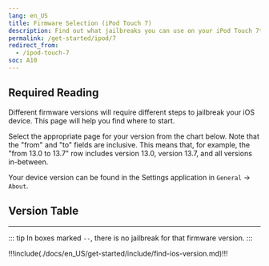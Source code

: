 ```yaml
---
lang: en_US
title: Firmware Selection (iPod Touch 7)
description: Find out what jailbreaks you can use on your iPod Touch 7th Generation
permalink: /get-started/ipod/7
redirect_from:
  - /ipod-touch-7
soc: A10
---
```


## Required Reading

Different firmware versions will require different steps to jailbreak your iOS device. This page will help you find where to start.

Select the appropriate page for your version from the chart below. Note that the "from" and "to" fields are inclusive. This means that, for example, the "from 13.0 to 13.7" row includes version 13.0, version 13.7, and all versions in-between.

Your device version can be found in the Settings application in `General` -> `About`.

## Version Table

<versionTable soc="10" :minVer="[12,0,0]"/>

---

::: tip
In boxes marked `--`, there is no jailbreak for that firmware version.
:::

!!!include(./docs/en_US/get-started/include/find-ios-version.md)!!!